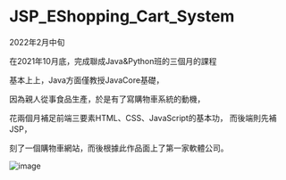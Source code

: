 # JSP_EShopping_Cart_System
2022年2月中旬

在2021年10月底，完成聯成Java&Python班的三個月的課程

基本上上，Java方面僅教授JavaCore基礎，

因為親人從事食品生產，於是有了寫購物車系統的動機，

花兩個月補足前端三要素HTML、CSS、JavaScript的基本功， 而後端則先補JSP，

刻了一個購物車網站，而後根據此作品面上了第一家軟體公司。

![image](https://github.com/Kevin-Wei-S/JSP_EShopping_Cart_System/raw/master/Cart_page.png)

